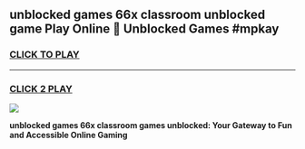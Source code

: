 
## unblocked games 66x classroom unblocked game Play Online 👋 Unblocked Games #mpkay
<h3>
<a href="https://premium.freeplayer.one?title=unblocked_games_66x_classroom&ref=21F">CLICK TO PLAY</a></h3>
<hr>

<h3>
<a href="https://premium.freeplayer.one?title=unblocked_games_66x_classroom&ref=21F">CLICK 2 PLAY</a>
  
</h3>

<a href="https://premium.freeplayer.one?title=unblocked_games_66x_classroom&ref=21F/"><img src="https://clearcache.store/games.png"></a>


**unblocked games 66x classroom games unblocked: Your Gateway to Fun and Accessible Online Gaming**
